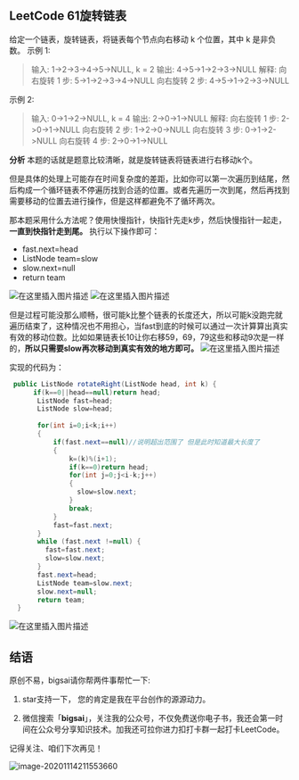 ## LeetCode 61旋转链表
给定一个链表，旋转链表，将链表每个节点向右移动 k 个位置，其中 k 是非负数。
示例 1:
>输入: 1->2->3->4->5->NULL, k = 2
>输出: 4->5->1->2->3->NULL
>解释:
>向右旋转 1 步: 5->1->2->3->4->NULL
>向右旋转 2 步: 4->5->1->2->3->NULL

示例 2:
>输入: 0->1->2->NULL, k = 4
>输出: 2->0->1->NULL
>解释:
>向右旋转 1 步: 2->0->1->NULL
>向右旋转 2 步: 1->2->0->NULL
>向右旋转 3 步: 0->1->2->NULL
>向右旋转 4 步: 2->0->1->NULL


**分析**
本题的话就是题意比较清晰，就是旋转链表将链表进行右移动k个。

但是具体的处理上可能存在时间复杂度的差距，比如你可以第一次遍历到结尾，然后构成一个循环链表不停遍历找到合适的位置。或者先遍历一次到尾，然后再找到需要移动的位置去进行操作，但是这样都避免不了循环两次。

那本题采用什么方法呢？使用快慢指针，快指针先走k步，然后快慢指针一起走，**一直到快指针走到尾。** 执行以下操作即可：
- fast.next=head
- ListNode team=slow
- slow.next=null
- return team

![在这里插入图片描述](https://img-blog.csdnimg.cn/20201115164620637.png?x-oss-process=image/watermark,type_ZmFuZ3poZW5naGVpdGk,shadow_10,text_aHR0cHM6Ly9ibG9nLmNzZG4ubmV0L3FxXzQwNjkzMTcx,size_1,color_FFFFFF,t_70)
![在这里插入图片描述](https://img-blog.csdnimg.cn/2020111516470510.png?x-oss-process=image/watermark,type_ZmFuZ3poZW5naGVpdGk,shadow_10,text_aHR0cHM6Ly9ibG9nLmNzZG4ubmV0L3FxXzQwNjkzMTcx,size_1,color_FFFFFF,t_70)



但是过程可能没那么顺畅，很可能k比整个链表的长度还大，所以可能k没跑完就遍历结束了，这种情况也不用担心，当fast到底的时候可以通过一次计算算出真实有效的移动位数。比如如果链表长10让你右移59，69，79这些和移动9次是一样的，**所以只需要slow再次移动到真实有效的地方即可。**
![在这里插入图片描述](https://img-blog.csdnimg.cn/20201115164810232.png?x-oss-process=image/watermark,type_ZmFuZ3poZW5naGVpdGk,shadow_10,text_aHR0cHM6Ly9ibG9nLmNzZG4ubmV0L3FxXzQwNjkzMTcx,size_1,color_FFFFFF,t_70)


实现的代码为：

```java
 public ListNode rotateRight(ListNode head, int k) {
      if(k==0||head==null)return head;
       ListNode fast=head;
       ListNode slow=head;
      
       for(int i=0;i<k;i++)
       {            
           if(fast.next==null)//说明超出范围了 但是此时知道最大长度了
           {           	
               k=(k)%(i+1);            
               if(k==0)return head;      
               for(int j=0;j<i-k;j++)
               {
              	 slow=slow.next;
               }
               break;
           }
           fast=fast.next;
       }
       while (fast.next !=null) {
      	 fast=fast.next;
      	 slow=slow.next;
       }        
       fast.next=head;
       ListNode team=slow.next;
       slow.next=null;
       return team;
  }
```
![在这里插入图片描述](https://img-blog.csdnimg.cn/20201115164510611.png?x-oss-process=image/watermark,type_ZmFuZ3poZW5naGVpdGk,shadow_10,text_aHR0cHM6Ly9ibG9nLmNzZG4ubmV0L3FxXzQwNjkzMTcx,size_1,color_FFFFFF,t_70)

## 结语

原创不易，bigsai请你帮两件事帮忙一下:

1. star支持一下， 您的肯定是我在平台创作的源源动力。

2. 微信搜索「**bigsai**」，关注我的公众号，不仅免费送你电子书，我还会第一时间在公众号分享知识技术。加我还可拉你进力扣打卡群一起打卡LeetCode。

记得关注、咱们下次再见！

![image-20201114211553660](https://bigsai.oss-cn-shanghai.aliyuncs.com/img/image-20201122215000846.png)